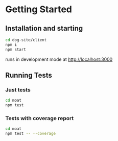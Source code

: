# Getting Started

## Installation and starting

```bash
cd dog-site/client
npm i
npm start
```

runs in development mode at <http://localhost:3000>

## Running Tests

### Just tests

```bash
cd moat
npm test
```

### Tests with coverage report

```bash
cd moat
npm test -- --coverage
```

